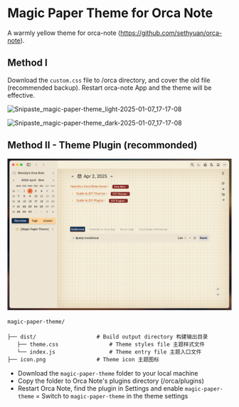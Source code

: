 # Magic Paper Theme for Orca Note

A warmly yellow theme for orca-note (https://github.com/sethyuan/orca-note).

## Method I

Download the `custom.css` file to /orca directory, and cover the old file (recommended backup). Restart orca-note App and the theme will be effective.

![Snipaste_magic-paper-theme_light-2025-01-07_17-17-08](https://github.com/user-attachments/assets/70c1f9a3-5851-4706-af54-6243cc5b9731)

![Snipaste_magic-paper-theme_dark-2025-01-07_17-17-08](https://github.com/user-attachments/assets/87723791-d810-4b87-94e0-edc1714c9917)

## Method II - Theme Plugin (recommonded)

![magic-page-theme-english](magic-page-theme-english.jpg)

```markdown
magic-paper-theme/

├── dist/                   # Build output directory 构建输出目录
   ├── theme.css                # Theme styles file 主题样式文件
   └── index.js                 # Theme entry file 主题入口文件
├── icon.png                # Theme icon 主题图标
```

- Download the `magic-paper-theme` folder to your local machine
- Copy the folder to Orca Note's plugins directory (/orca/plugins)
- Restart Orca Note, find the plugin in Settings and enable `magic-paper-theme`
= Switch to `magic-paper-theme` in the theme settings
